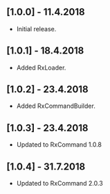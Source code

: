 ## [1.0.0] - 11.4.2018

* Initial release.

## [1.0.1] - 18.4.2018

* Added RxLoader.

## [1.0.2] - 23.4.2018

* Added RxCommandBuilder.

## [1.0.3] - 23.4.2018

* Updated to RxCommand 1.0.8

## [1.0.4] - 31.7.2018

* Updated to RxCommand 2.0.3

